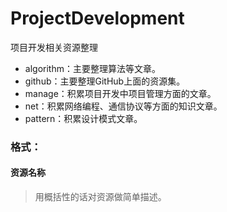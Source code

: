 # ProjectDevelopment
项目开发相关资源整理
* algorithm：主要整理算法等文章。
* github：主要整理GitHub上面的资源集。
* manage：积累项目开发中项目管理方面的文章。
* net：积累网络编程、通信协议等方面的知识文章。
* pattern：积累设计模式文章。

### 格式：
#### 资源名称
> 用概括性的话对资源做简单描述。

